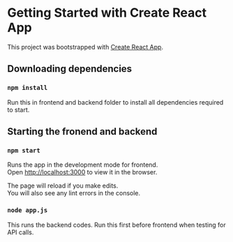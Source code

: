 # Getting Started with Create React App

This project was bootstrapped with [Create React App](https://github.com/facebook/create-react-app).

## Downloading dependencies

### `npm install`
Run this in frontend and backend folder to install all dependencies required to start.

## Starting the fronend and backend

### `npm start`

Runs the app in the development mode for frontend.\
Open [http://localhost:3000](http://localhost:3000) to view it in the browser.

The page will reload if you make edits.\
You will also see any lint errors in the console.

### `node app.js`

This runs the backend codes. Run this first before frontend when testing for API calls.